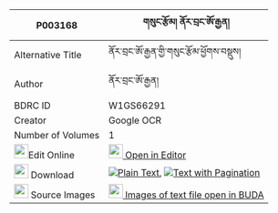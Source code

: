 |P003168|གསུང་རྩོམ། ནོར་བྲང་ཨོ་རྒྱན། 
| --- | --- 
|Alternative Title |ནོར་བྲང་ཨོ་རྒྱན་གྱི་གསུང་རྩོམ་ཕྱོགས་བསྡུས།
|Author| ནོར་བྲང་ཨོ་རྒྱན།
|BDRC ID | W1GS66291
|Creator | Google OCR
|Number of Volumes| 1
|<img width="25" src="https://img.icons8.com/color/25/000000/edit-property.png">Edit Online| [<img width="25" src="https://avatars.githubusercontent.com/u/45091458?s=200&v=4"> Open in Editor](http://editor.openpecha.org/P003168)
|<img width="25" src="https://img.icons8.com/fluent/48/000000/download-2.png"/>  Download | [![](https://img.icons8.com/color/20/000000/txt.png)Plain Text](https://github.com/Openpecha/P003168/releases/download/v1/sungtsom_nor_drang_orgyen_plain_P003168.zip), [![](https://img.icons8.com/color/20/000000/txt.png)Text with Pagination](https://github.com/Openpecha/P003168/releases/download/v1/sungtsom_nor_drang_orgyen_pages_P003168.zip)
|<img width="25" src="https://img.icons8.com/plasticine/100/000000/pictures-folder.png"/>  Source Images | [<img width="25" src="https://library.bdrc.io/icons/BUDA-small.svg"> Images of text file open in BUDA](https://library.bdrc.io/show/bdr:W1GS66291)